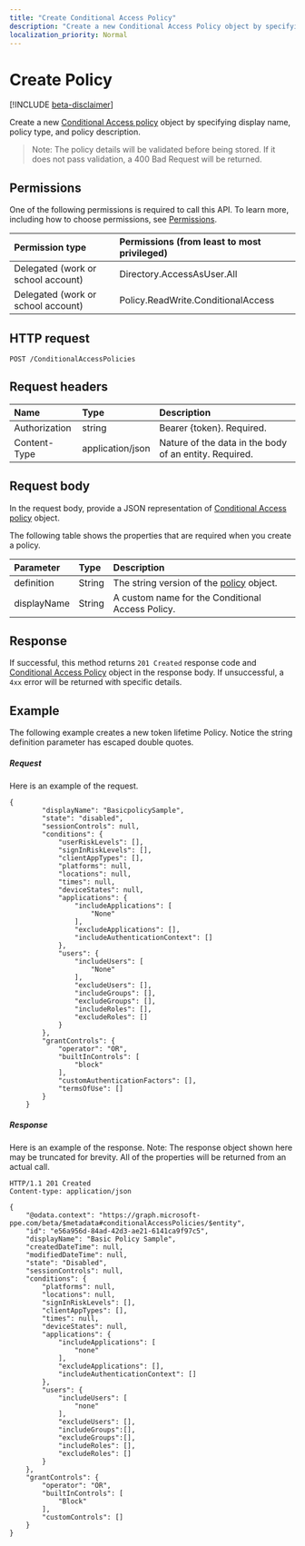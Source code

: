 ```yaml
---
title: "Create Conditional Access Policy"
description: "Create a new Conditional Access Policy object by specifying display name and minimum required parameters."
localization_priority: Normal
---
```


# Create Policy

[!INCLUDE [beta-disclaimer](../includes/beta-disclaimer.md)]

Create a new [Conditional Access policy](../resources/ConditionalAccessPolicies.md) object by specifying display name, policy type, and policy description.

>Note: The policy details will be validated before being stored. If it does not pass validation, a 400 Bad Request will be returned.

## Permissions
One of the following permissions is required to call this API. To learn more, including how to choose permissions, see [Permissions](/graph/permissions-reference).

|Permission type      | Permissions (from least to most privileged)              |
|:--------------------|:---------------------------------------------------------|
|Delegated (work or school account) | Directory.AccessAsUser.All	    |
|Delegated (work or school account)| Policy.ReadWrite.ConditionalAccess    |

## HTTP request

```http
POST /ConditionalAccessPolicies
```
## Request headers
| Name       | Type | Description|
|:---------------|:--------|:----------|
| Authorization  | string  | Bearer {token}. Required. |
| Content-Type | application/json  | Nature of the data in the body of an entity. Required. |

## Request body
In the request body, provide a JSON representation of [Conditional Access policy](../resources/ConditionalAccessPolicies.md) object.

The following table shows the properties that are required when you create a policy.

| Parameter	   | Type	|Description|
|:---------------|:--------|:----------|
|definition|String|The string version of the [policy](../resources/ConditionalAccessPolicies.md) object.|
|displayName|String|A custom name for the Conditional Access Policy.|


## Response

If successful, this method returns `201 Created` response code and [Conditional Access Policy](../resources/ConditionalAccessPolicies.md) object in the response body. If unsuccessful, a `4xx` error will be returned with specific details.  

## Example
The following example creates a new token lifetime Policy. Notice the string definition parameter
has escaped double quotes.

##### Request
Here is an example of the request.
```http
{
		"displayName": "BasicpolicySample",
		"state": "disabled",
		"sessionControls": null,
		"conditions": {
			"userRiskLevels": [],
			"signInRiskLevels": [],
			"clientAppTypes": [],
			"platforms": null,
			"locations": null,
			"times": null,
			"deviceStates": null,
			"applications": {
				"includeApplications": [
					"None"
				],
				"excludeApplications": [],
				"includeAuthenticationContext": []
			},
			"users": {
				"includeUsers": [
					"None"
				],
				"excludeUsers": [],
				"includeGroups": [],
				"excludeGroups": [],
				"includeRoles": [],
				"excludeRoles": []
			}
		},
		"grantControls": {
			"operator": "OR",
			"builtInControls": [
				"block"
			],
			"customAuthenticationFactors": [],
			"termsOfUse": []
		}
	}
```

##### Response
Here is an example of the response. Note: The response object shown here may be truncated for brevity. All of the properties will be returned from an actual call.

```http
HTTP/1.1 201 Created
Content-type: application/json

{
    "@odata.context": "https://graph.microsoft-ppe.com/beta/$metadata#conditionalAccessPolicies/$entity",
    "id": "e56a956d-84ad-42d3-ae21-6141ca9f97c5",
    "displayName": "Basic Policy Sample",
    "createdDateTime": null,
    "modifiedDateTime": null,
    "state": "Disabled",
    "sessionControls": null,
    "conditions": {
        "platforms": null,
        "locations": null,
        "signInRiskLevels": [],
        "clientAppTypes": [],
        "times": null,
        "deviceStates": null,
        "applications": {
            "includeApplications": [
                "none"
            ],
            "excludeApplications": [],
            "includeAuthenticationContext": []
        },
        "users": {
            "includeUsers": [
                "none"
            ],
            "excludeUsers": [],
            "includeGroups":[],
            "excludeGroups":[],
            "includeRoles": [],
            "excludeRoles": []
        }
    },
    "grantControls": {
        "operator": "OR",
        "builtInControls": [
            "Block"
        ],
        "customControls": []
    }
}

```

<!-- uuid: 8fcb5dbc-d5aa-4681-8e31-b001d5168d79
2015-10-25 14:57:30 UTC -->
<!--
{
  "type": "#page.annotation",
  "description": "message: createReply",
  "keywords": "",
  "section": "documentation",
  "tocPath": "",
  "suppressions": [
    "Error: /api-reference/beta/api/policy-post.md:\r\n      Exception processing links.\r\n    System.ArgumentException: Link Definition was null. Link text: !INCLUDE [beta-disclaimer](../../includes/beta-disclaimer.md)\r\n      at ApiDoctor.Validation.DocFile.get_LinkDestinations()\r\n      at ApiDoctor.Validation.DocSet.ValidateLinks(Boolean includeWarnings, String[] relativePathForFiles, IssueLogger issues, Boolean requireFilenameCaseMatch, Boolean printOrphanedFiles)"
  ]
}
-->
